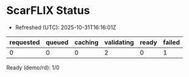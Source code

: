 ﻿# ScarFLIX Status

* Refreshed (UTC): 2025-10-31T16:16:01Z

| requested | queued | caching | validating | ready | failed |
|-----------|--------|---------|------------|-------|--------|
| 0 | 0 | 0 | 2 | 0 | 1 |

Ready (demo/rd): 1/0
